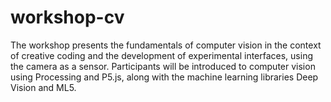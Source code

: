 # workshop-cv
The workshop presents the fundamentals of computer vision in the context of creative coding and the development of experimental interfaces, using the camera as a sensor. Participants will be introduced to computer vision using Processing and P5.js, along with the machine learning libraries Deep Vision and ML5.
